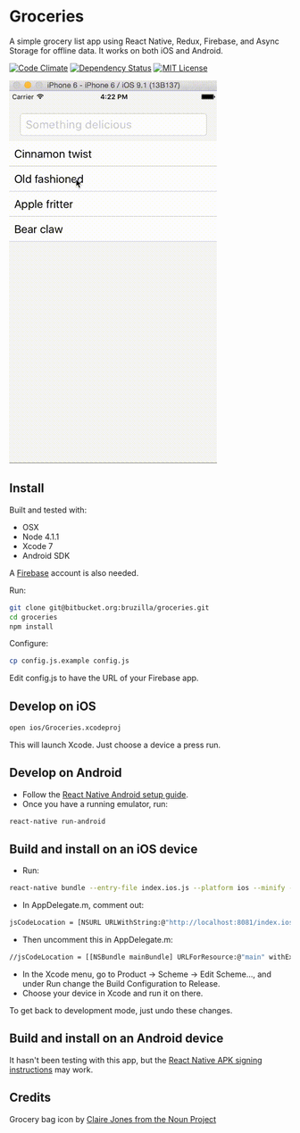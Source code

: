 # Groceries

A simple grocery list app using React Native, Redux, Firebase, and Async Storage for offline data. It works on both iOS and Android.

[![Code Climate](https://codeclimate.com/github/bruz/react-native-redux-groceries/badges/gpa.svg)](https://codeclimate.com/github/bruz/react-native-redux-groceries)
[![Dependency Status](https://david-dm.org/bruz/react-native-redux-groceries.svg)](https://david-dm.org/bruz/react-native-redux-groceries)
[![MIT License](https://img.shields.io/github/license/bruz/react-native-redux-groceries.svg)](https://github.com/bruz/react-native-redux-groceries/blob/master/LICENSE)

![demo](demo.gif)

## Install

Built and tested with:

* OSX
* Node 4.1.1
* Xcode 7
* Android SDK

A [Firebase](https://www.firebase.com) account is also needed.

Run:

```bash
git clone git@bitbucket.org:bruzilla/groceries.git
cd groceries
npm install
```

Configure:

```bash
cp config.js.example config.js
```

Edit config.js to have the URL of your Firebase app.

## Develop on iOS

```bash
open ios/Groceries.xcodeproj
```

This will launch Xcode. Just choose a device a press run.

## Develop on Android

* Follow the [React Native Android setup guide](https://facebook.github.io/react-native/docs/android-setup.html).
* Once you have a running emulator, run:

```bash
react-native run-android
```

## Build and install on an iOS device

* Run:

```bash
react-native bundle --entry-file index.ios.js --platform ios --minify --bundle-output ios/main.jsbundle
```

* In AppDelegate.m, comment out:

```bash
jsCodeLocation = [NSURL URLWithString:@"http://localhost:8081/index.ios.bundle"];
```

* Then uncomment this in AppDelegate.m:

```bash
//jsCodeLocation = [[NSBundle mainBundle] URLForResource:@"main" withExtension:@"jsbundle"];
```

* In the Xcode menu, go to Product -> Scheme -> Edit Scheme..., and under Run change the Build Configuration to Release.
* Choose your device in Xcode and run it on there.

To get back to development mode, just undo these changes.

## Build and install on an Android device

It hasn't been testing with this app, but the [React Native APK signing instructions](https://facebook.github.io/react-native/docs/signed-apk-android.html) may work.

## Credits

Grocery bag icon by [Claire Jones from the Noun Project](https://thenounproject.com/hivernoir)
